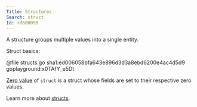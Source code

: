 ```yaml
---
Title: Structures
Search: struct
Id: rd600098
---
```

A structure groups multiple values into a single entity.

Struct basics:

@file structs.go sha1:ed006058bfa643e896d3d3a8ebd6200e4ac4d5d9 goplayground:x0TAfY_e5Dt

[Zero value](6069) of `struct` is a struct whose fields are set to their respective zero values.

Learn more about [structs](374).
